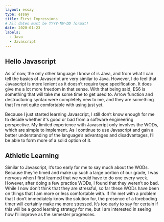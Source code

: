 ```yaml
---
layout: essay
type: essay
title: First Impressions
# All dates must be YYYY-MM-DD format!
date: 2020-01-23
labels:
  - Java
  - Javascript
---
```


## Hello Javascript
As of now, the only other language I know of is Java, and from what I can tell the basics of Javascript are very similar to Java. However, I do feel that Javascript is more lenient as it doesn’t require type specification. It does give me a lot more freedom in that sense. With that being said, ES6 is something that will take me some time to get used to. Arrow function and destructuring syntax were completely new to me, and they are something that I’m not quite comfortable with using just yet. 

Because I just started learning Javascript, I still don’t know enough for me to decide whether it's good or bad from a software engineering perspective. My limited experience with Javascript only involves the WODs, which are simple to implement. As I continue to use Javascript and gain a better understanding of the language’s advantages and disadvantages, I’ll be able to form more of a solid option of it. 

## Athletic Learning
Similar to Javascript, it’s too early for me to say much about the WODs. Because they’re timed and make up such a large portion of our grade, I was nervous when I first learned that we would have to do one every week. However, after doing a few practice WODs, I found that they weren’t so bad. While I now don’t think that they are stressful, so far these WODs have been on things that I am more or less comfortable with. If I’m met with a problem that I don’t immediately know the solution for, the presence of a foreboding timer will certainly make me more stressed. It’s too early to say for certain if this will be a good learning strategy for me, but I am interested in seeing how I'll improve as the semester progresses. 


